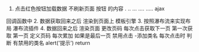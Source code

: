 1. 点击红色按钮加载数据 不刷新页面
    按钮 的内容
    .
    ..
    ...
    ....
    .....
    ajax

回调函数中
    2. 数据获取回来之后 渲染到页面上
        模板引擎
    3. 按照瀑布流来实现布局
        瀑布流插件
    4. 数据回来之后
        渲染页面
更改页码
    每次点击获取下一页
    第一次获取 第一页
      定义页码 每次累加
    如果是最后一页
      禁用点击 -添加类名
    每次点击时
      判断 有禁用的类名 alert('提示') return
